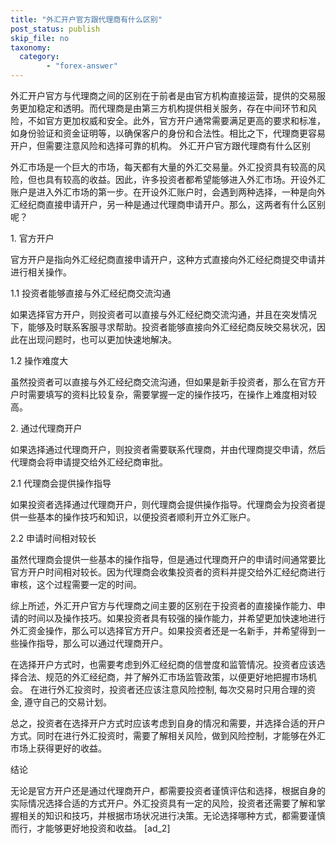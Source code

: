 ```yaml
---
title: "外汇开户官方跟代理商有什么区别"
post_status: publish
skip_file: no
taxonomy:
  category:
        - "forex-answer"
---
```


外汇开户官方与代理商之间的区别在于前者是由官方机构直接运营，提供的交易服务更加稳定和透明。而代理商是由第三方机构提供相关服务，存在中间环节和风险，不如官方更加权威和安全。此外，官方开户通常需要满足更高的要求和标准，如身份验证和资金证明等，以确保客户的身份和合法性。相比之下，代理商更容易开户，但需要注意风险和选择可靠的机构。 外汇开户官方跟代理商有什么区别

外汇市场是一个巨大的市场，每天都有大量的外汇交易量。外汇投资具有较高的风险，但也具有较高的收益。因此，许多投资者都希望能够进入外汇市场。开设外汇账户是进入外汇市场的第一步。在开设外汇账户时，会遇到两种选择，一种是向外汇经纪商直接申请开户，另一种是通过代理商申请开户。那么，这两者有什么区别呢？

1\. 官方开户

官方开户是指向外汇经纪商直接申请开户，这种方式直接向外汇经纪商提交申请并进行相关操作。

1.1 投资者能够直接与外汇经纪商交流沟通

如果选择官方开户，则投资者可以直接与外汇经纪商交流沟通，并且在突发情况下，能够及时联系客服寻求帮助。投资者能够直接向外汇经纪商反映交易状况，因此在出现问题时，也可以更加快速地解决。

1.2 操作难度大

虽然投资者可以直接与外汇经纪商交流沟通，但如果是新手投资者，那么在官方开户时需要填写的资料比较复杂，需要掌握一定的操作技巧，在操作上难度相对较高。

2\. 通过代理商开户

如果选择通过代理商开户，则投资者需要联系代理商，并由代理商提交申请，然后代理商会将申请提交给外汇经纪商审批。

2.1 代理商会提供操作指导

如果投资者选择通过代理商开户，则代理商会提供操作指导。代理商会为投资者提供一些基本的操作技巧和知识，以便投资者顺利开立外汇账户。

2.2 申请时间相对较长

虽然代理商会提供一些基本的操作指导，但是通过代理商开户的申请时间通常要比官方开户时间相对较长。因为代理商会收集投资者的资料并提交给外汇经纪商进行审核，这个过程需要一定的时间。

综上所述，外汇开户官方与代理商之间主要的区别在于投资者的直接操作能力、申请的时间以及操作技巧。如果投资者具有较强的操作能力，并希望更加快速地进行外汇资金操作，那么可以选择官方开户。如果投资者还是一名新手，并希望得到一些操作指导，那么可以通过代理商开户。

在选择开户方式时，也需要考虑到外汇经纪商的信誉度和监管情况。投资者应该选择合法、规范的外汇经纪商，并了解外汇市场监管政策，以便更好地把握市场机会。 在进行外汇投资时，投资者还应该注意风险控制, 每次交易时只用合理的资金, 遵守自己的交易计划。

总之，投资者在选择开户方式时应该考虑到自身的情况和需要，并选择合适的开户方式。同时在进行外汇投资时，需要了解相关风险，做到风险控制，才能够在外汇市场上获得更好的收益。

结论

无论是官方开户还是通过代理商开户，都需要投资者谨慎评估和选择，根据自身的实际情况选择合适的方式开户。外汇投资具有一定的风险，投资者还需要了解和掌握相关的知识和技巧，并根据市场状况进行决策。无论选择哪种方式，都需要谨慎而行，才能够更好地投资和收益。 \[ad\_2\]
